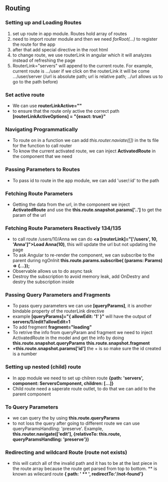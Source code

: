 ## Routing 
### Setting up and Loading Routes 
1. set up route in app module. Routes hold array of routes
2. need to import router module and then we need *forRoot(...)* to register the route for the app
3. after that add special directive in the root html **<router-outlet>**
4. to change route, we use routerLink in angular which it will analyzes instead of refreshing the page 
5. RouterLink="servers" will append to the current route. For example, current route is .../user if we click on the routerLink it will be come .../user/server (/url is absolute path; url is relative path; ../url allows us to go to the path before)

### Set active route 
- We can use **routerLinkActive=""**
- to ensure that the route only active the correct path **[routerLinkActiveOptions] = "{exact: true}"**


### Navigating Programmatically
- To route on in a function we can add *this.router.naviate([])* in the ts file for the function to call router
- To know the current activated route, we can inject **ActivatedRoute** in the component that we need 

### Passing Parameters to Routes 
- To pass id to route in the app module, we can add 'user/:id' to the path 

### Fetching Route Parameters
- Getting the data from the url, in the component we inject **ActivatedRoute** and use the **this.route.snapshot.params['..']** to get the param of the url

### Fetching Route Parameters Reactively 134/135
- to call route /users/10/Anna we can do **<a [routerLink]="['/users', 10, 'Anna']">Load Anna(10)</a>**, this will update the url but not updating the page 
- To ask Angular to re-render the component, we can subscribe to the parent during ngOnInit **this.route.params.subscribe( (params: Params) => {...});**
- Observable allows us to do async task 
- Destroy the subscription to avoid memory leak, add OnDestry and destry the subscription inside 

### Passing Query Parameters and Fragments
- To pass query parameters we can use **[queryParams]**, it is another bindable property of the routerLink directive 
- example  **[queryParams]="{ allowEdit: '1' }"** will have the output of **servers/5/edit?allowEdit=1**
- To add fregment **fragment="loading"** 
- To retrive the info from queryParam and fragment we need to inject ActivatedRoute in the model and get the info by doing **this.route.snapshot.queryParams**  **this.route.snapshot.fragment**
- **+this.route.snapshot.params['id']** the + is so make sure the id created is a number

### Setting up nested (child) route 
- In app module we need to set up chilren route **{path: 'servers', component: ServersComponent, children: [...]}**
- Child route need a saperate route outlet, to do that we can add **<router-outlet>** to the parent component

### To Query Parameters 
- we can query the by using **this.route.queryParams**
- to not loss the query after going to different route we can use queryParamsHandling: 'preserve'. Example, **this.router.navigate(['edit'], {relativeTo: this.route, queryParamsHandling: 'preserve'})**

### Redirecting and wildcard Route (route not exists)
- this will catch all of the invalid path and it has to be at the last piece in the route array because the route get parsed from top to bottom. ** is known as wilecard route **{ path: ' ** ', redirectTo:'/not-found'}** 